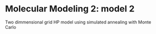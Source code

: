 # Molecular Modeling 2: model 2
Two dimmensional grid HP model using simulated annealing with Monte Carlo
